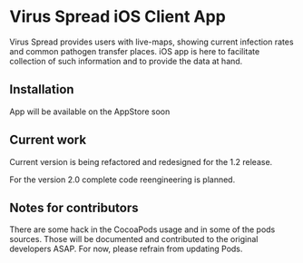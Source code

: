 # Virus Spread iOS Client App #

Virus Spread provides users with live-maps, showing current infection rates and
common pathogen transfer places. iOS app is here to facilitate collection of such
information and to provide the data at hand.

## Installation ##

App will be available on the AppStore soon

## Current work ##

Current version is being refactored and redesigned for the 1.2 release. 

For the version 2.0 complete code reengineering is planned.

## Notes for contributors ##

There are some hack in the CocoaPods usage and in some of the pods sources.
Those will be documented and contributed to the original developers ASAP. For now,
please refrain from updating Pods.
